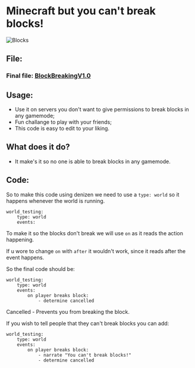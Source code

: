 # Minecraft but you can't break blocks!
![Blocks](blocks.gif)

## File:
### Final file: [BlockBreakingV1.0](BlockBreaking.dsc)

## Usage:

- Use it on servers you don't want to give permissions to break blocks in any gamemode;
- Fun challange to play with your friends;
- This code is easy to edit to your liking.

## What does it do?

- It make's it so no one is able to break blocks in any gamemode.

## Code:

So to make this code using denizen we need to use a `type: world` so it happens whenever the world is running.
```
world_testing:
    type: world
    events:
```
To make it so the blocks don't break we will use `on` as it reads the action happening.

If u wore to change `on` with `after` it wouldn't work, since it reads after the event happens.

So the final code should be:
```
world_testing:
    type: world
    events:
        on player breaks block:
            - determine cancelled
```
Cancelled - Prevents you from breaking the block.

If you wish to tell people that they can't break blocks you can add:

```
world_testing:
    type: world
    events:
        on player breaks block:
            - narrate "You can't break blocks!"
            - determine cancelled
```
